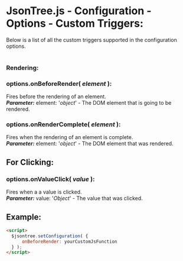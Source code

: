# JsonTree.js - Configuration - Options - Custom Triggers:

Below is a list of all the custom triggers supported in the configuration options.
<br>
<br>


### Rendering:

### options.onBeforeRender( *element* ):
Fires before the rendering of an element.
<br>
***Parameter:*** element: '*object*' - The DOM element that is going to be rendered.

### options.onRenderComplete( *element* ):
Fires when the rendering of an element is complete.
<br>
***Parameter:*** element: '*object*' - The DOM element that was rendered.
<br>


## For Clicking:

### options.onValueClick( *value* ):
Fires when a a value is clicked.
<br>
***Parameter:*** value: '*Object*' - The value that was clicked.
<br>


## Example:

```markdown
<script> 
  $jsontree.setConfiguration( {
      onBeforeRender: yourCustomJsFunction
  } );
</script>
```